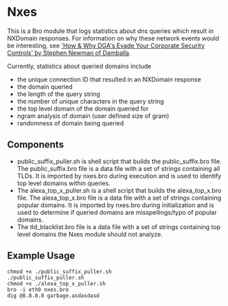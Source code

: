 Nxes
====

This is a Bro module that logs statistics about dns queries which result in NXDomain responses. 
For information on why these network events would be interesting, see ['How & Why DGA's Evade Your Corporate Security Controls' by Stephen Newman of Damballa](http://www.prodevmedia.com/FSISAC/2012/fall/21_StephenNewman_Stopping_the_New_Wave.pdf).

Currently, statistics about queried domains include 
- the unique connection ID that resulted in an NXDomain response
- the domain queried
- the length of the query string
- the number of unique characters in the query string
- the top level domain of the domain queried for
- ngram analysis of domain (user defined size of gram)
- randomness of domain being queried

Components
----------
* public_suffix_puller.sh is shell script that builds the public_suffix.bro file. 
The public_suffix.bro file is a data file with a set of strings containing all TLDs. It is imported by nxes.bro during execution and is used to identify top level domains within queries.
* The alexa_top_x_puller.sh is a shell script that builds the alexa_top_x.bro file.
The alexa_top_x.bro file is a data file with a set of strings containing popular domains. It is imported by nxes.bro during initialization and is used to determine if queried domains are misspellings/typo of popular domains.
* The tld_blacklist.bro file is a data file with a set of strings containing top level domains the Nxes module should not analyze.

Example Usage
-------------

	chmod +x ./public_suffix_puller.sh
	./public_suffix_puller.sh
	chmod +x ./alexa_top_x_puller.sh
	bro -i eth0 nxes.bro
	dig @8.8.8.8 garbage.asdasdasd
